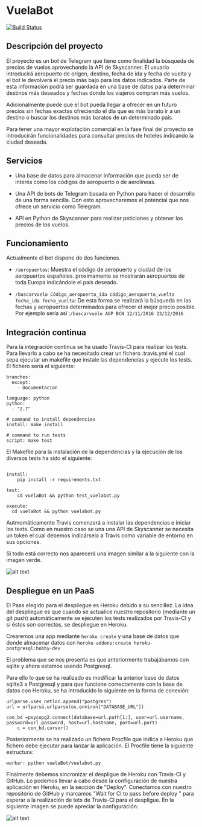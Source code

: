 # VuelaBot

[![Build Status](https://travis-ci.org/jfranguerrero/IV.svg?branch=master)](https://travis-ci.org/jfranguerrero/IV)

## Descripción del proyecto

El proyecto es un bot de Telegram que tiene como finalidad la búsqueda de precios de vuelos aprovechando la API de Skyscanner. El usuario introducirá aeropuerto de origen, destino, fecha de ida y fecha de vuelta y el bot le devolverá el precio más bajo para los datos indicados. Parte de esta información podrá ser guardada en una base de datos para determinar destinos más deseados y fechas donde los viajeros compran más vuelos.

Adicionalmente puede que el bot pueda llegar a ofrecer en un futuro precios sin fechas exactas ofreciendo el día que es más barato ir a un destino o buscar los destinos más baratos de un determinado país.

Para tener una mayor explotación comercial en la fase final del proyecto se introducirán funcionalidades para consultar precios de hoteles indicando la ciudad deseada.

## Servicios

- Una base de datos para almacenar información que pueda ser de interés como los códigos de aeropuerto o de aerolíneas.

- Una API de bots de Telegram basada en Python para hacer el desarrollo de una forma sencilla. Con esto aprovecharemos el potencial que nos ofrece un servicio como Telegram.

- API en Python de Skyscanner para realizar peticiones y obtener los precios de los vuelos.

## Funcionamiento

Actualmente el bot dispone de dos funciones.

- ```/aeropuertos```: Muestra el código de aeropuerto y ciudad de los aeropuertos españoles. proximamente se mostrarán aeropuertos de toda Europa indicándole el país deseado.

- ```/buscarvuelo Código_aeropuerto_ida código_aeropuerto_vuelta fecha_ida fecha_vuelta```: De esta forma se realizará la búsqueda en las fechas y aeropuertos determinados para ofrecer el mejor precio posible. Por ejemplo sería así :```/buscarvuelo AGP BCN 12/11/2016 23/12/2016```


## Integración continua

Para la integración continua se ha usado Travis-CI para realizar los tests. Para llevarlo a cabo se ha necesitado crear un fichero .travis.yml el cual sepa ejecutar un makefile que instale las dependencias y ejecute los tests. El fichero sería el siguiente:


```
branches:
  except:
    - Documentacion

language: python
python:
  - "2.7"

# command to install dependencies
install: make install

# command to run tests
script: make test
```

El Makefile para la instalación de la dependencias y la ejecución de los diversos tests ha sido el siguiente:

```

install:
	pip install -r requirements.txt

test:
	cd vuelaBot && python test_vuelabot.py

execute:
  cd vuelaBot && python vuelabot.py

```

Autmomáticamente Travis comenzará a instalar las dependencias e iniciar los tests. Como en nuestro caso se una una API de Skyscanner se necesita un token el cual debemos indicárselo a Travis como variable de entorno en sus opciones.

Si todo está correcto nos aparecerá una imagen similar a la siguiente con la imagen verde.

![alt text](http://i64.tinypic.com/deppux.png)

## Despliegue en un PaaS

El Paas elegido para el despliegue es Heroku debido a su sencillez. La idea del despliegue
es que cuando se actualice nuestro repositorio (mediante un git push) automáticamente
se ejecuten los tests realizados por Travis-CI y si éstos son correctos, se despliegue
en Heroku.

Crearemos una app mediante ```heroku create``` y una base de datos que donde almacenar datos con ```heroku addons:create heroku-postgresql:hobby-dev ```

El problema que se nos presenta es que anteriormente trabajábamos con sqlite y ahora estamos usando Postgresql.

Para ello lo que se ha realizado es modificar la anterior base de datos sqlite3 a Postgresql y
para que funcione correctamente con la base de datos con Heroku, se ha introducido lo siguiente en la forma de conexión:

```
urlparse.uses_netloc.append("postgres")
url = urlparse.urlparse(os.environ["DATABASE_URL"])

con_bd =psycopg2.connect(database=url.path[1:], user=url.username, password=url.password, host=url.hostname, port=url.port)
    c = con_bd.cursor()

```

Posteriormente se ha realizado un fichero Procfile que indica a Heroku que fichero debe ejecutar para lanzar la aplicación. El Procfile tiene la siguiente estructura:

```
worker: python vuelaBot/vuelabot.py
```

Finalmente debemos sincronizar el despligue de Heroku con Travis-CI y GitHub. Lo podemos llevar a cabo desde la configuración de nuestra aplicación en Heroku, en la sección de "Deploy". Conectamos con nuestro repositorio de GitHub y marcamos "Wait for CI to pass before deploy " para esperar a la realización de tets de Travis-CI para el despligue. En la siguiente imagen se puede apreciar la configuración:


![alt text](http://i67.tinypic.com/2uygdw0.png)
